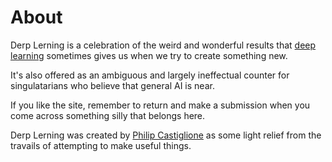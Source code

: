 # About

Derp Lerning is a celebration of the weird and wonderful results that
[deep learning](https://en.wikipedia.org/wiki/Deep_learning) sometimes gives us
when we try to create something new.

It's also offered as an ambiguous and largely ineffectual counter for
singulatarians who believe that general AI is near.

If you like the site, remember to return and make a submission when you come
across something silly that belongs here.

Derp Lerning was created by
[Philip Castiglione](https://github.com/PhilipCastiglione) as some light relief
from the travails of attempting to make useful things.
